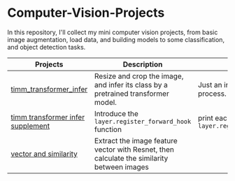 # Computer-Vision-Projects

In this repository, I'll collect my mini computer vision projects, from basic image augmentation, load data, and building models to some classification, and object detection tasks.

| Projects | Description | Note | key words |
| --       |   ---       | --   | --        |
|[timm_transformer_infer](https://github.com/stemgene/Computer-Vision-Projects/blob/main/01_timm_transformer_infer.ipynb) | Resize and crop the image, and infer its class by a pretrained transformer model. | Just an inference, no training process. | timm.transformer, resize, basic image preprocessing| 
| [timm transformer infer supplement](https://github.com/stemgene/Computer-Vision-Projects/blob/main/01_supplement_register_forward_hook.ipynb) |Introduce the `layer.register_forward_hook` function | print each layers shape by `layer.register_forward_hook` | `layer.register_forward_hook` |
|[vector and similarity](https://github.com/stemgene/Computer-Vision-Projects/blob/main/02_imger2vec_similarity.ipynb) | Extract the image feature vector with Resnet, then calculate the similarity between images | | Resnet, similarity, image feature vector |
